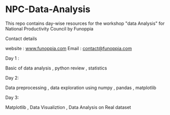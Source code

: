 # NPC-Data-Analysis

This repo contains day-wise resources for the workshop "data Analysis" for National Productivity Council by Funoppia


Contact details

website : www.funoppia.com
Email : contact@funoppia.com


Day 1 :

Basic of data analysis , python review , statistics 

Day 2:

Data preprocessing , data exploration using numpy , pandas , matplotlib

Day 3:

Matplotlib , Data Visualiztion , Data Analysis on Real dataset